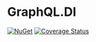 # GraphQL.DI

[![NuGet](https://img.shields.io/nuget/v/Shane32.GraphQL.DI.svg)](https://www.nuget.org/packages/Shane32.GraphQL.DI) [![Coverage Status](https://coveralls.io/repos/github/Shane32/ExcelLinq/badge.svg?branch=master)](https://coveralls.io/github/Shane32/ExcelLinq?branch=master)
